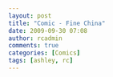 ```yaml
---
layout: post
title: "Comic - Fine China"
date: 2009-09-30 07:08
author: rcadmin
comments: true
categories: [Comics]
tags: [ashley, rc]
---
```

<a href="http://bitsmack.com/wp/2009/09/29/comic-fine-china/"><img src="http://dl.bitsmack.com/uploads/2009/09/20090929.jpg" alt="" title="we don't even have a dog" class="alignnone size-full wp-image-1764" /></a>


